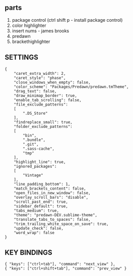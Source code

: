 ## parts
1. package control (ctrl shift p - install package control)
2. color highlighter 
3. insert nums - james brooks
4. predawn
5. brackethighlighter

## SETTINGS
```
{
	"caret_extra_width": 2,
	"caret_style": "phase",
	"close_windows_when_empty": false,
	"color_scheme": "Packages/Predawn/predawn.tmTheme",
	"drag_text": false,
	"draw_minimap_border": true,
	"enable_tab_scrolling": false,
	"file_exclude_patterns":
	[
		".DS_Store"
	],
	"findreplace_small": true,
	"folder_exclude_patterns":
	[
		"bin",
		".bundle",
		".git",
		".sass-cache",
		"tmp"
	],
	"highlight_line": true,
	"ignored_packages":
	[
		"Vintage"
	],
	"line_padding_bottom": 1,
	"match_brackets_content": false,
	"open_files_in_new_window": false,
	"overlay_scroll_bars": "disable",
	"scroll_past_end": true,
	"sidebar_default": true,
	"tabs_medium": true,
	"theme": "predawn-DEV.sublime-theme",
	"translate_tabs_to_spaces": false,
	"trim_trailing_white_space_on_save": true,
	"update_check": false,
	"word_wrap": false
}
```

## KEY BINDINGS
```
{ "keys": ["ctrl+tab"], "command": "next_view" },
{ "keys": ["ctrl+shift+tab"], "command": "prev_view" }
```
